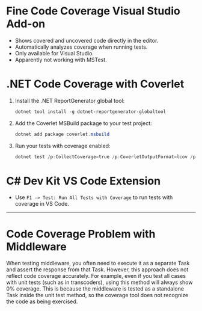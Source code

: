 # Fine Code Coverage Visual Studio Add-on
- Shows covered and uncovered code directly in the editor.
- Automatically analyzes coverage when running tests.
- Only available for Visual Studio.
- Apparently not working with MSTest.

# .NET Code Coverage with Coverlet
1. Install the .NET ReportGenerator global tool:
   ```powershell
   dotnet tool install -g dotnet-reportgenerator-globaltool
   ```
2. Add the Coverlet MSBuild package to your test project:
   ```powershell
   dotnet add package coverlet.msbuild
   ```
3. Run your tests with coverage enabled:
   ```powershell
   dotnet test /p:CollectCoverage=true /p:CoverletOutputFormat=lcov /p:CoverletOutput=lcov.info
   ```

# C# Dev Kit VS Code Extension
- Use `F1 -> Test: Run All Tests with Coverage` to run tests with coverage in VS Code.

---

# Code Coverage Problem with Middleware
When testing middleware, you often need to execute it as a separate Task and assert the response from that Task. However, this approach does not reflect code coverage accurately. For example, even if you test all cases with unit tests (such as in transcoders), using this method will always show 0% coverage. This is because the middleware is tested as a standalone Task inside the unit test method, so the coverage tool does not recognize the code as being exercised.


